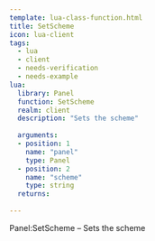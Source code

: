 ```yaml
---
template: lua-class-function.html
title: SetScheme
icon: lua-client
tags:
  - lua
  - client
  - needs-verification
  - needs-example
lua:
  library: Panel
  function: SetScheme
  realm: client
  description: "Sets the scheme"
  
  arguments:
  - position: 1
    name: "panel"
    type: Panel
  - position: 2
    name: "scheme"
    type: string
  returns:
    
---
```


<div class="lua__search__keywords">
Panel:SetScheme &#x2013; Sets the scheme
</div>
